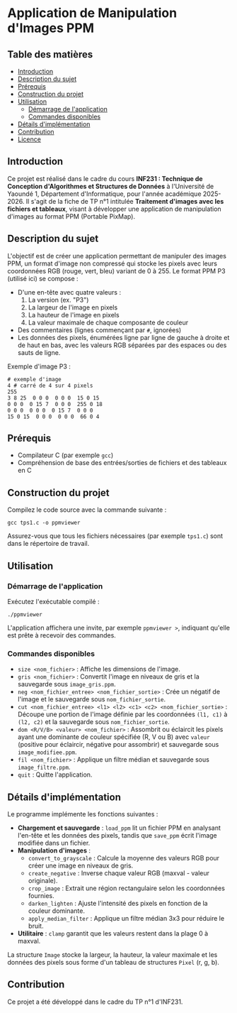 # Application de Manipulation d'Images PPM

## Table des matières

- [Introduction](#introduction)
- [Description du sujet](#description-du-sujet)
- [Prérequis](#prérequis)
- [Construction du projet](#construction-du-projet)
- [Utilisation](#utilisation)
  - [Démarrage de l'application](#démarrage-de-lapplication)
  - [Commandes disponibles](#commandes-disponibles)
- [Détails d'implémentation](#détails-dimplémentation)
- [Contribution](#contribution)
- [Licence](#licence)

## Introduction

Ce projet est réalisé dans le cadre du cours **INF231 : Technique de Conception d'Algorithmes et Structures de Données** à l'Université de Yaoundé 1, Département d'Informatique, pour l'année académique 2025-2026. Il s'agit de la fiche de TP n°1 intitulée **Traitement d'images avec les fichiers et tableaux**, visant à développer une application de manipulation d'images au format PPM (Portable PixMap).

## Description du sujet

L'objectif est de créer une application permettant de manipuler des images PPM, un format d'image non compressé qui stocke les pixels avec leurs coordonnées RGB (rouge, vert, bleu) variant de 0 à 255. Le format PPM P3 (utilisé ici) se compose :

- D'une en-tête avec quatre valeurs :
  1. La version (ex. "P3")
  2. La largeur de l'image en pixels
  3. La hauteur de l'image en pixels
  4. La valeur maximale de chaque composante de couleur
- Des commentaires (lignes commençant par `#`, ignorées)
- Les données des pixels, énumérées ligne par ligne de gauche à droite et de haut en bas, avec les valeurs RGB séparées par des espaces ou des sauts de ligne.

Exemple d'image P3 :
```
# exemple d'image
4 # carré de 4 sur 4 pixels
255
3 8 25  0 0 0  0 0 0  15 0 15
0 0 0  0 15 7  0 0 0  255 0 18
0 0 0  0 0 0  0 15 7  0 0 0
15 0 15  0 0 0  0 0 0  66 0 4
```

## Prérequis

- Compilateur C (par exemple `gcc`)
- Compréhension de base des entrées/sorties de fichiers et des tableaux en C

## Construction du projet

Compilez le code source avec la commande suivante :

```
gcc tps1.c -o ppmviewer
```

Assurez-vous que tous les fichiers nécessaires (par exemple `tps1.c`) sont dans le répertoire de travail.

## Utilisation

### Démarrage de l'application

Exécutez l'exécutable compilé :

```
./ppmviewer
```

L'application affichera une invite, par exemple `ppmviewer >`, indiquant qu'elle est prête à recevoir des commandes.

### Commandes disponibles

- `size <nom_fichier>` : Affiche les dimensions de l'image.
- `gris <nom_fichier>` : Convertit l'image en niveaux de gris et la sauvegarde sous `image_gris.ppm`.
- `neg <nom_fichier_entree> <nom_fichier_sortie>` : Crée un négatif de l'image et le sauvegarde sous `nom_fichier_sortie`.
- `cut <nom_fichier_entree> <l1> <l2> <c1> <c2> <nom_fichier_sortie>` : Découpe une portion de l'image définie par les coordonnées `(l1, c1)` à `(l2, c2)` et la sauvegarde sous `nom_fichier_sortie`.
- `dom <R/V/B> <valeur> <nom_fichier>` : Assombrit ou éclaircit les pixels ayant une dominante de couleur spécifiée (R, V ou B) avec `valeur` (positive pour éclaircir, négative pour assombrir) et sauvegarde sous `image_modifiee.ppm`.
- `fil <nom_fichier>` : Applique un filtre médian et sauvegarde sous `image_filtre.ppm`.
- `quit` : Quitte l'application.

## Détails d'implémentation

Le programme implémente les fonctions suivantes :

- **Chargement et sauvegarde** : `load_ppm` lit un fichier PPM en analysant l'en-tête et les données des pixels, tandis que `save_ppm` écrit l'image modifiée dans un fichier.
- **Manipulation d'images** :
  - `convert_to_grayscale` : Calcule la moyenne des valeurs RGB pour créer une image en niveaux de gris.
  - `create_negative` : Inverse chaque valeur RGB (maxval - valeur originale).
  - `crop_image` : Extrait une région rectangulaire selon les coordonnées fournies.
  - `darken_lighten` : Ajuste l'intensité des pixels en fonction de la couleur dominante.
  - `apply_median_filter` : Applique un filtre médian 3x3 pour réduire le bruit.
- **Utilitaire** : `clamp` garantit que les valeurs restent dans la plage 0 à maxval.

La structure `Image` stocke la largeur, la hauteur, la valeur maximale et les données des pixels sous forme d'un tableau de structures `Pixel` (r, g, b).

## Contribution

Ce projet a été développé dans le cadre du TP n°1 d'INF231.
